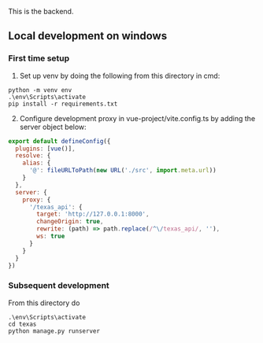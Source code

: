 This is the backend.

## Local development on windows

### First time setup
1. Set up venv by doing the following from this directory in cmd:

```
python -m venv env
.\env\Scripts\activate
pip install -r requirements.txt
```

2. Configure development proxy in vue-project/vite.config.ts by adding the server object below:

```javascript
export default defineConfig({
  plugins: [vue()],
  resolve: {
    alias: {
      '@': fileURLToPath(new URL('./src', import.meta.url))
    }
  },
  server: {
    proxy: {
      '/texas_api': {
        target: 'http://127.0.0.1:8000',
        changeOrigin: true,
        rewrite: (path) => path.replace(/^\/texas_api/, ''),
        ws: true
      }
    }
  }
})
```

### Subsequent development
From this directory do

```
.\env\Scripts\activate
cd texas
python manage.py runserver
```

